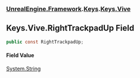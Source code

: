 ### [UnrealEngine.Framework](./UnrealEngine-Framework.md 'UnrealEngine.Framework').[Keys](./Keys.md 'UnrealEngine.Framework.Keys').[Keys.Vive](./Keys-Vive.md 'UnrealEngine.Framework.Keys.Vive')
## Keys.Vive.RightTrackpadUp Field
  
```csharp
public const RightTrackpadUp;
```
#### Field Value
[System.String](https://docs.microsoft.com/en-us/dotnet/api/System.String 'System.String')  
